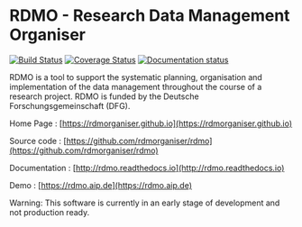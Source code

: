 RDMO - Research Data Management Organiser
=========================================

[![Build Status](https://travis-ci.org/rdmorganiser/rdmo.svg?branch=master)](https://travis-ci.org/rdmorganiser/rdmo)
[![Coverage Status](https://coveralls.io/repos/rdmorganiser/rdmo/badge.svg?branch=master&service=github)](https://coveralls.io/github/rdmorganiser/rdmo?branch=master)
[![Documentation status](https://readthedocs.org/projects/rdmo/badge/?version=latest)](http://rdmo.readthedocs.io/en/latest/?badge=latest)

RDMO is a tool to support the systematic planning, organisation and implementation of the data management throughout the course of a research project. RDMO is funded by the Deutsche Forschungsgemeinschaft (DFG).

Home Page
: [https://rdmorganiser.github.io](https://rdmorganiser.github.io)

Source code
: [https://github.com/rdmorganiser/rdmo](https://github.com/rdmorganiser/rdmo)

Documentation
: [http://rdmo.readthedocs.io](http://rdmo.readthedocs.io)

Demo
: [https://rdmo.aip.de](https://rdmo.aip.de)

Warning: This software is currently in an early stage of development and not production ready.
